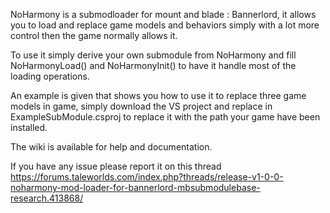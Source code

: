 NoHarmony is a submodloader for mount and blade : Bannerlord, it allows you to load and replace game models and behaviors simply with a lot more control then the game normally allows it.

To use it simply derive your own submodule from NoHarmony and fill NoHarmonyLoad() and NoHarmonyInit() to have it handle most of the loading operations.

An example is given that shows you how to use it to replace three game models in game, simply download the VS project and replace <gamedir> in ExampleSubModule.csproj to replace it with the path your game have been installed.
  
  The wiki is available for help and documentation.
  
  If you have any issue please report it on this thread https://forums.taleworlds.com/index.php?threads/release-v1-0-0-noharmony-mod-loader-for-bannerlord-mbsubmodulebase-research.413868/